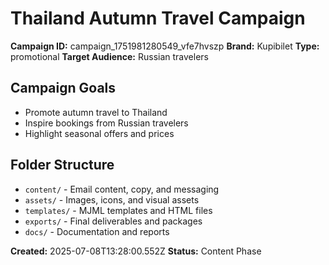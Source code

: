 # Thailand Autumn Travel Campaign

**Campaign ID:** campaign_1751981280549_vfe7hvszp
**Brand:** Kupibilet
**Type:** promotional
**Target Audience:** Russian travelers

## Campaign Goals
- Promote autumn travel to Thailand
- Inspire bookings from Russian travelers
- Highlight seasonal offers and prices

## Folder Structure
- `content/` - Email content, copy, and messaging
- `assets/` - Images, icons, and visual assets
- `templates/` - MJML templates and HTML files
- `exports/` - Final deliverables and packages
- `docs/` - Documentation and reports

**Created:** 2025-07-08T13:28:00.552Z
**Status:** Content Phase
